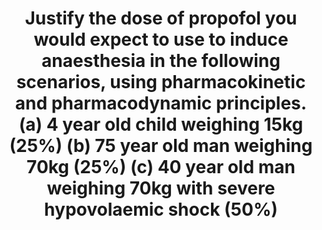 ---
title: "Justify the dose of propofol you would expect to use to induce anaesthesia in the following scenarios, using pharmacokinetic and pharmacodynamic principles. (a) 4 year old child weighing 15kg (25%) (b) 75 year old man weighing 70kg (25%) (c) 40 year old man weighing 70kg with severe hypovolaemic shock (50%)"
entityType: SAQ
exam: PEX
college: ANZCA
year: 2018
sitting: A
question: 7
passRate: 63
EC_expectedDomains:
- "To pass this question required documenting appropriate dosing regimens and justifying them using pharmacological principles."
- "The induction dose of propofol is primarily dependent on the volume of the intravascular compartment, cardiac output and the brain sensitivity to the drug."
- "Most candidates described appropriate doses and explained the altered volumes of distribution in each scenario."
- "Pharmacodynamic concerns particularly with regards to adverse cardiovascular effects were generally well noted."
- "Pleasingly most candidates noted that propofol should be used with great caution in the shocked patient and a markedly reduced dose is indicated."
EC_extraCredit:
- "Better answers addressed scenario (c) well and noted that the shocked patient has a markedly reduced intravascular compartment volume and cardiac output with preservation of normal CBF - consequently a larger proportion of their contracted blood volume is directed to a brain which has increased sensitivity to anaesthetic agents."
- "Again, better candidates described how they would ameliorate the adverse pharmacodynamic effects of propofol in this scenario."
EC_errorsCommon:
- "Many candidates provided a generic list of pharmacokinetic and pharmacodynamic data for propofol which did not attract marks."
- "A common misconception made was that alterations in clearance and metabolism affect induction doses."
- "They do not."
- "Many candidates asserted that an elderly patient would have a significantly reduced cardiac output."
- "This is not the case in an elderly patient without co-morbidities."
- "Several candidates erroneously suggested that cardiac output in a patient with severe hypovolaemic shock would be increased."
- "The effect of cardiac output on the apparent volume of distribution was poorly understood with most discussions being exclusively devoted to the effect on the duration of onset of action."
resources:
- ""
---